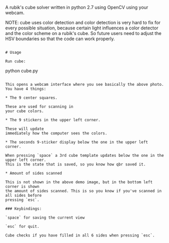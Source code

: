 A rubik's cube solver written in python 2.7 using OpenCV using your webcam.

NOTE: cube uses color detection and color detection is very hard to fix for
every possible situation, because certain light influences a color detector and the
color scheme on a rubik's cube. So future users need to adjust the HSV boundaries so that the code can work properly. 

```

# Usage

Run cube:

```
python cube.py
```

This opens a webcam interface where you see basically the above photo.
You have 4 things:

* The 9 center squares.

These are used for scanning in
your cube colors.

* The 9 stickers in the upper left corner.

These will update
immediately how the computer sees the colors.

* The seconds 9-sticker display below the one in the upper left corner.

When pressing `space` a 3rd cube template updates below the one in the upper left corner.
This is the state that is saved, so you know how qbr saved it.

* Amount of sides scanned

This is not shown in the above demo image, but in the bottom left corner is shown
the amount of sides scanned. This is so you know if you've scanned in all sides before
pressing `esc`.

### Keybindings:

`space` for saving the current view

`esc` for quit.

Cube checks if you have filled in all 6 sides when pressing `esc`.
